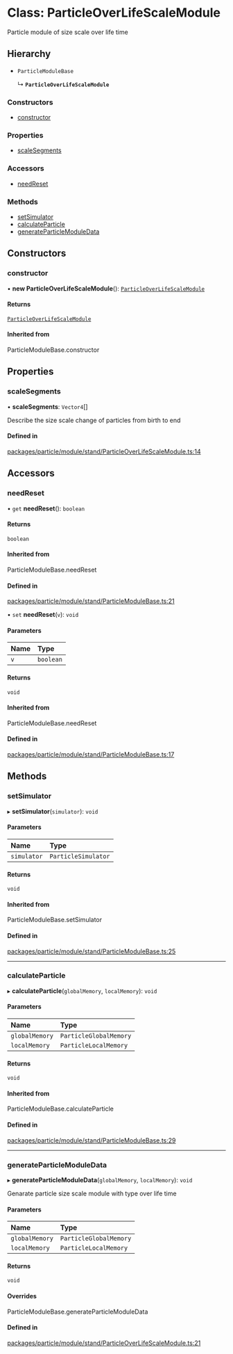 # Class: ParticleOverLifeScaleModule

Particle module of size scale over life time

## Hierarchy

- `ParticleModuleBase`

  ↳ **`ParticleOverLifeScaleModule`**

### Constructors

- [constructor](ParticleOverLifeScaleModule.md#constructor)

### Properties

- [scaleSegments](ParticleOverLifeScaleModule.md#scalesegments)

### Accessors

- [needReset](ParticleOverLifeScaleModule.md#needreset)

### Methods

- [setSimulator](ParticleOverLifeScaleModule.md#setsimulator)
- [calculateParticle](ParticleOverLifeScaleModule.md#calculateparticle)
- [generateParticleModuleData](ParticleOverLifeScaleModule.md#generateparticlemoduledata)

## Constructors

### constructor

• **new ParticleOverLifeScaleModule**(): [`ParticleOverLifeScaleModule`](ParticleOverLifeScaleModule.md)

#### Returns

[`ParticleOverLifeScaleModule`](ParticleOverLifeScaleModule.md)

#### Inherited from

ParticleModuleBase.constructor

## Properties

### scaleSegments

• **scaleSegments**: `Vector4`[]

Describe the size scale change of particles from birth to end

#### Defined in

[packages/particle/module/stand/ParticleOverLifeScaleModule.ts:14](https://github.com/Orillusion/orillusion/blob/main/packages/particle/module/stand/ParticleOverLifeScaleModule.ts#L14)

## Accessors

### needReset

• `get` **needReset**(): `boolean`

#### Returns

`boolean`

#### Inherited from

ParticleModuleBase.needReset

#### Defined in

[packages/particle/module/stand/ParticleModuleBase.ts:21](https://github.com/Orillusion/orillusion/blob/main/packages/particle/module/stand/ParticleModuleBase.ts#L21)

• `set` **needReset**(`v`): `void`

#### Parameters

| Name | Type |
| :------ | :------ |
| `v` | `boolean` |

#### Returns

`void`

#### Inherited from

ParticleModuleBase.needReset

#### Defined in

[packages/particle/module/stand/ParticleModuleBase.ts:17](https://github.com/Orillusion/orillusion/blob/main/packages/particle/module/stand/ParticleModuleBase.ts#L17)

## Methods

### setSimulator

▸ **setSimulator**(`simulator`): `void`

#### Parameters

| Name | Type |
| :------ | :------ |
| `simulator` | `ParticleSimulator` |

#### Returns

`void`

#### Inherited from

ParticleModuleBase.setSimulator

#### Defined in

[packages/particle/module/stand/ParticleModuleBase.ts:25](https://github.com/Orillusion/orillusion/blob/main/packages/particle/module/stand/ParticleModuleBase.ts#L25)

___

### calculateParticle

▸ **calculateParticle**(`globalMemory`, `localMemory`): `void`

#### Parameters

| Name | Type |
| :------ | :------ |
| `globalMemory` | `ParticleGlobalMemory` |
| `localMemory` | `ParticleLocalMemory` |

#### Returns

`void`

#### Inherited from

ParticleModuleBase.calculateParticle

#### Defined in

[packages/particle/module/stand/ParticleModuleBase.ts:29](https://github.com/Orillusion/orillusion/blob/main/packages/particle/module/stand/ParticleModuleBase.ts#L29)

___

### generateParticleModuleData

▸ **generateParticleModuleData**(`globalMemory`, `localMemory`): `void`

Genarate particle size scale module with type over life time

#### Parameters

| Name | Type |
| :------ | :------ |
| `globalMemory` | `ParticleGlobalMemory` |
| `localMemory` | `ParticleLocalMemory` |

#### Returns

`void`

#### Overrides

ParticleModuleBase.generateParticleModuleData

#### Defined in

[packages/particle/module/stand/ParticleOverLifeScaleModule.ts:21](https://github.com/Orillusion/orillusion/blob/main/packages/particle/module/stand/ParticleOverLifeScaleModule.ts#L21)
